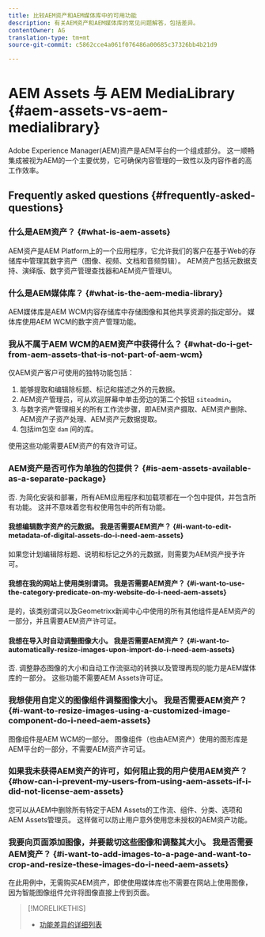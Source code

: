 ```yaml
---
title: 比较AEM资产和AEM媒体库中的可用功能
description: 有关AEM资产和AEM媒体库的常见问题解答，包括差异。
contentOwner: AG
translation-type: tm+mt
source-git-commit: c5862cce4a061f076486a00685c37326bb4b21d9

---
```



# AEM Assets 与 AEM MediaLibrary {#aem-assets-vs-aem-medialibrary}

Adobe Experience Manager(AEM)资产是AEM平台的一个组成部分。 这一顺畅集成被视为AEM的一个主要优势，它可确保内容管理的一致性以及内容作者的高工作效率。

## Frequently asked questions {#frequently-asked-questions}

### 什么是AEM资产？ {#what-is-aem-assets}

AEM资产是AEM Platform上的一个应用程序，它允许我们的客户在基于Web的存储库中管理其数字资产（图像、视频、文档和音频剪辑）。 AEM资产包括元数据支持、演绎版、数字资产管理查找器和AEM资产管理UI。

### 什么是AEM媒体库？ {#what-is-the-aem-media-library}

AEM媒体库是AEM WCM内容存储库中存储图像和其他共享资源的指定部分。 媒体库使用AEM WCM的数字资产管理功能。

### 我从不属于AEM WCM的AEM资产中获得什么？ {#what-do-i-get-from-aem-assets-that-is-not-part-of-aem-wcm}

仅AEM资产客户可使用的独特功能包括：

1. 能够提取和编辑除标题、标记和描述之外的元数据。
1. AEM资产管理员，可从欢迎屏幕中单击旁边的第二个按钮 `siteadmin`。
1. 与数字资产管理相关的所有工作流步骤，即AEM资产摄取、AEM资产删除、AEM资产子资产处理、AEM资产元数据提取。
1. 包括im包空 `dam` 间的库。

使用这些功能需要AEM资产的有效许可证。

### AEM资产是否可作为单独的包提供？ {#is-aem-assets-available-as-a-separate-package}

否. 为简化安装和部署，所有AEM应用程序和加载项都在一个包中提供，并包含所有功能。 这并不意味着您有权使用包中的所有功能。

#### 我想编辑数字资产的元数据。 我是否需要AEM资产？ {#i-want-to-edit-metadata-of-digital-assets-do-i-need-aem-assets}

如果您计划编辑除标题、说明和标记之外的元数据，则需要为AEM资产授予许可。

#### 我想在我的网站上使用类别谓词。 我是否需要AEM资产？ {#i-want-to-use-the-category-predicate-on-my-website-do-i-need-aem-assets}

是的，该类别谓词以及Geometrixx新闻中心中使用的所有其他组件是AEM资产的一部分，并且需要AEM资产许可证。

#### 我想在导入时自动调整图像大小。 我是否需要AEM资产？ {#i-want-to-automatically-resize-images-upon-import-do-i-need-aem-assets}

否. 调整静态图像的大小和自动工作流驱动的转换以及管理再现的能力是AEM媒体库的一部分。 这些功能不需要AEM Assets许可证。

### 我想使用自定义的图像组件调整图像大小。 我是否需要AEM资产？ {#i-want-to-resize-images-using-a-customized-image-component-do-i-need-aem-assets}

图像组件是AEM WCM的一部分。 图像组件（也由AEM资产）使用的图形库是AEM平台的一部分，不需要AEM资产许可证。

### 如果我未获得AEM资产的许可，如何阻止我的用户使用AEM资产？ {#how-can-i-prevent-my-users-from-using-aem-assets-if-i-did-not-license-aem-assets}

您可以从AEM中删除所有特定于AEM Assets的工作流、组件、分类、选项和AEM Assets管理员。 这样做可以防止用户意外使用您未授权的AEM资产功能。

### 我要向页面添加图像，并要裁切这些图像和调整其大小。 我是否需要AEM资产？ {#i-want-to-add-images-to-a-page-and-want-to-crop-and-resize-these-images-do-i-need-aem-assets}

在此用例中，无需购买AEM资产，即使使用媒体库也不需要在网站上使用图像，因为智能图像组件允许将图像直接上传到页面。

>[!MORELIKETHIS]
>
>* [功能差异的详细列表](https://docs.adobe.com/content/help/en/experience-manager-65/assets/administer/medialibrary.html#listoffeatures)